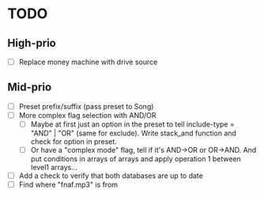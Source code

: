 # TODO
## High-prio
- [ ] Replace money machine with drive source

## Mid-prio
- [ ] Preset prefix/suffix (pass preset to Song)
- [ ] More complex flag selection with AND/OR
  - [ ] Maybe at first just an option in the preset to tell include-type = "AND" | "OR" (same for exclude). Write stack_and function and check for option in preset.
  - [ ] Or have a "complex mode" flag, tell if it's AND->OR or OR->AND. And put conditions in arrays of arrays and apply operation 1 between level1 arrays...
- [ ] Add a check to verify that both databases are up to date
- [ ] Find where "fnaf.mp3" is from
